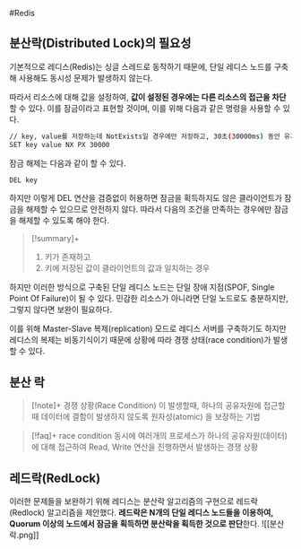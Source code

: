 #Redis 

## 분산락(Distributed Lock)의 필요성
기본적으로 레디스(Redis)는 싱글 스레드로 동작하기 때문에, 단일 레디스 노드를 구축해 사용해도 동시성 문제가 발생하지 않는다.

따라서 리소스에 대해 값을 설정하여, **값이 설정된 경우에는 다른 리소스의 접근을 차단**할 수 있다. 이를 잠금이라고 표현할 것이며, 이를 위해 다음과 같은 명령을 사용할 수 있다.

```bash
// key, value를 저장하는데 NotExists일 경우에만 저장하고, 30초(30000ms) 동안 유지해줘
SET key value NX PX 30000
```

잠금 해제는 다음과 같이 할 수 있다.
```bash
DEL key
```

하지만 이렇게 DEL 연산을 검증없이 허용하면 잠금을 획득하지도 않은 클라이언트가 잠금을 해제할 수 있으므로 안전하지 않다. 따라서 다음의 조건을 만족하는 경우에만 잠금을 해제할 수 있도록 해야 한다.

> [!summary]+ 
> 1. 키가 존재하고
> 2. 키에 저장된 값이 클라이언트의 값과 일치하는 경우

하지만 이러한 방식으로 구축된 단일 레디스 노드는 단일 장애 지점(SPOF, Single Point Of Failure)이 될 수 있다. 민감한 리소스가 아니라면 단일 노드로도 충분하지만, 그렇지 않다면 보완이 필요하다.

이를 위해 Master-Slave 복제(replication) 모드로 레디스 서버를 구축하기도 하지만 레디스의 복제는 비동기식이기 때문에 상황에 따라 경쟁 상태(race condition)가 발생할 수 있다.

## 분산 락
> [!note]+ 
> 경쟁 상황(Race Condition) 이 발생할때, 하나의 공유자원에 접근할때 데이터에 결함이 발생하지 않도록 원자성(atomic) 을 보장하는 기법

> [!faq]+ race condition
> 동시에 여러개의 프로세스가 하나의 공유자원(데이터)에 대해 접근하여 Read, Write 연산을 진행하면서 발생하는 경쟁 상황

## 레드락(RedLock)
이러한 문제들을 보완하기 위해 레디스는 분산락 알고리즘의 구현으로 레드락(Redlock) 알고리즘을 제안했다. **레드락은 N개의 단일 레디스 노드들을 이용하여, Quorum 이상의 노드에서 잠금을 획득하면 분산락을 획득한 것으로 판단**한다.
![[분산락.png]]